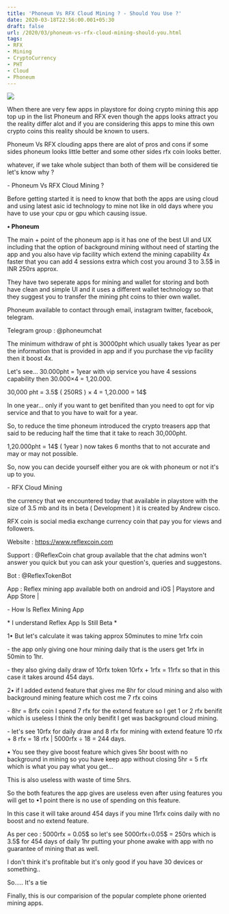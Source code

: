 ```yaml
---
title: 'Phoneum Vs RFX Cloud Mining ? - Should You Use ?'
date: 2020-03-18T22:56:00.001+05:30
draft: false
url: /2020/03/phoneum-vs-rfx-cloud-mining-should-you.html
tags: 
- RFX
- Mining
- CryptoCurrency
- PHT
- Cloud
- Phoneum
---
```


  

[![](https://lh3.googleusercontent.com/-mneyNT_yVUk/XoIdGx-iEJI/AAAAAAAABRE/TZLkNToaW_4b3QeXKJdDeul43kkqUO0xgCLcBGAsYHQ/s1600/IMG_20200111_105332_780-02-16.jpeg)](https://lh3.googleusercontent.com/-mneyNT_yVUk/XoIdGx-iEJI/AAAAAAAABRE/TZLkNToaW_4b3QeXKJdDeul43kkqUO0xgCLcBGAsYHQ/s1600/IMG_20200111_105332_780-02-16.jpeg)

  

When there are very few apps in playstore for doing crypto mining this app top up in the list Phoneum and RFX even though the apps looks attract you the reality differ alot and if you are considering this apps to mine this own crypto coins this reality should be known to users.

  

Phoneum Vs RFX clouding apps there are alot of pros and cons if some sides phoneum looks little better and some other sides rfx coin looks better.

  

whatever, if we take whole subject than both of them will be considered tie let's know why ?

  

\- Phoneum Vs RFX Cloud Mining ?

  

Before getting started it is need to know that both the apps are using cloud and using latest asic id technology to mine not like in old days where you have to use your cpu or gpu which causing issue.

  

**• Phoneum**

The main + point of the phoneum app is it has one of the best UI and UX including that the option of background mining without need of starting the app and you also have vip facility which extend the mining capability 4x faster that you can add 4 sessions extra which cost you around 3 to 3.5$ in INR 250rs approx.

  

They have two seperate apps for mining and wallet for storing and both have clean and simple UI and it uses a different wallet technology so that they suggest you to transfer the mining pht coins to thier own wallet.

  

Phoneum available to contact through email, instagram twitter, facebook, telegram.

  

Telegram group : @phoneumchat

  

The minimum withdraw of pht is 30000pht which usually takes 1year as per the information that is provided in app and if you purchase the vip facility then it boost 4x.

  

Let's see... 30.000pht = 1year with vip service you have 4 sessions capability then 30.000×4 = 1,20.000.

  

30,000 pht = 3.5$ ( 250RS ) × 4 = 1,20.000 = 14$

  

In one year... only if you want to get benifited than you need to opt for vip service and that to you have to wait for a year.

  

So, to reduce the time phoneum introduced the crypto treasers app that said to be reducing half the time that it take to reach 30,000pht.

  

1,20.000pht = 14$ ( 1year ) now takes 6 months that to not accurate and may or may not possible.

  

So, now you can decide yourself either you are ok with phoneum or not it's up to you.

  

\- RFX Cloud Mining 

  

the currency that we encountered today that available in playstore with the size of 3.5 mb and its in beta ( Development ) it is created by Andrew cisco.

  

RFX coin is social media exchange currency coin that pay you for views and followers.

  

Website : https://www.reflexcoin.com

  

Support : @ReflexCoin chat group available that the chat admins won't answer you quick but you can ask your question's, queries and suggestons.

  

Bot : @ReflexTokenBot 

  

App : Reflex mining app available both on android and iOS | Playstore and App Store |

  

\- How Is Reflex Mining App 

  

\* I understand Reflex App Is Still Beta \*

  

1• But let's calculate it was taking approx 50minutes to mine 1rfx coin

  

\- the app only giving one hour mining daily that is the users get 1rfx in 50min to 1hr.

  

\- they also giving daily draw of 10rfx token 10rfx + 1rfx = 11rfx so that in this case it takes around 454 days.

  

2• if I added extend feature that gives me 8hr for cloud mining and also with background mining feature which cost me 7 rfx coins

  

\- 8hr = 8rfx coin I spend 7 rfx for the extend feature so I get 1 or 2 rfx benifit which is useless I think the only benifit I get was background cloud mining.

  

\- let's see 10rfx for daily draw and 8 rfx for mining with extend feature 10 rfx + 8 rfx = 18 rfx | 5000rfx ÷ 18 = 244 days.

  

• You see they give boost feature which gives 5hr boost with no background in mining so you have keep app without closing 5hr = 5 rfx which is what you pay what you get...

  

This is also useless with waste of time 5hrs.

  

So the both features the app gives are useless even after using features you will get to •1 point there is no use of spending on this feature.

  

In this case it will take around 454 days if you mine 11rfx coins daily with no boost and no extend feature.

  

As per ceo : 5000rfx = 0.05$ so let's see 5000rfx÷0.05$ = 250rs which is 3.5$ for 454 days of daily 1hr putting your phone awake with app with no guarantee of mining that as well.

  

I don't think it's profitable but it's only good if you have 30 devices or something..

  

So..... It's a tie 

  

Finally, this is our comparision of the popular complete phone oriented mining apps.